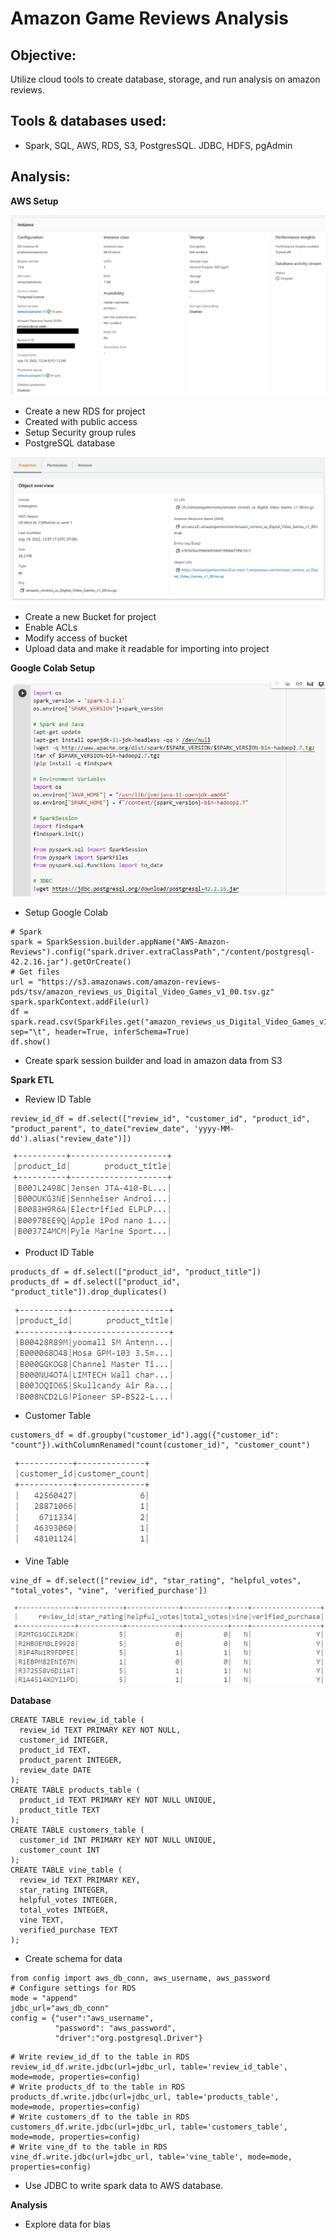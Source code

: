 # Amazon Game Reviews Analysis

## Objective: 
Utilize cloud tools to create database, storage, and run analysis on amazon reviews.

## Tools & databases used:
- Spark, SQL, AWS, RDS, S3, PostgresSQL. JDBC, HDFS, pgAdmin

## Analysis:

**AWS Setup**

![aws_database](/Resources/Images/aws_database.jpg)
- Create a new RDS for project
- Created with public access
- Setup Security group rules
- PostgreSQL database

![s3_data_upload](/Resources/Images/s3_data_upload.jpg)
- Create a new Bucket for project
- Enable ACLs
- Modify access of bucket
- Upload data and make it readable for importing into project

**Google Colab Setup**

![gcolab_setup](/Resources/Images/gcolab_setup.jpg)
- Setup Google Colab
```
# Spark
spark = SparkSession.builder.appName("AWS-Amazon-Reviews").config("spark.driver.extraClassPath","/content/postgresql-42.2.16.jar").getOrCreate()
# Get files
url = "https://s3.amazonaws.com/amazon-reviews-pds/tsv/amazon_reviews_us_Digital_Video_Games_v1_00.tsv.gz"
spark.sparkContext.addFile(url)
df = spark.read.csv(SparkFiles.get("amazon_reviews_us_Digital_Video_Games_v1_00.tsv.gz"), sep="\t", header=True, inferSchema=True)
df.show()
```
- Create spark session builder and load in amazon data from S3

**Spark ETL**

- Review ID Table
```
review_id_df = df.select(["review_id", "customer_id", "product_id", "product_parent", to_date("review_date", 'yyyy-MM-dd').alias("review_date")])
```
![review_table](/Resources/Images/review_id_table.jpg)

- Product ID Table
```
products_df = df.select(["product_id", "product_title"])
products_df = df.select(["product_id", "product_title"]).drop_duplicates()
```
![product_id_table](/Resources/Images/product_id_table.jpg)

- Customer Table
```
customers_df = df.groupby("customer_id").agg({"customer_id": "count"}).withColumnRenamed("count(customer_id)", "customer_count")
```
![customer_table](/Resources/Images/customer_table.jpg)

- Vine Table
```
vine_df = df.select(["review_id", "star_rating", "helpful_votes", "total_votes", "vine", 'verified_purchase'])
```
![vine_table](/Resources/Images/vine_table.jpg)

**Database**

```
CREATE TABLE review_id_table (
  review_id TEXT PRIMARY KEY NOT NULL,
  customer_id INTEGER,
  product_id TEXT,
  product_parent INTEGER,
  review_date DATE
);
CREATE TABLE products_table (
  product_id TEXT PRIMARY KEY NOT NULL UNIQUE,
  product_title TEXT
);
CREATE TABLE customers_table (
  customer_id INT PRIMARY KEY NOT NULL UNIQUE,
  customer_count INT
);
CREATE TABLE vine_table (
  review_id TEXT PRIMARY KEY,
  star_rating INTEGER,
  helpful_votes INTEGER,
  total_votes INTEGER,
  vine TEXT,
  verified_purchase TEXT
);
```
- Create schema for data

```
from config import aws_db_conn, aws_username, aws_password
# Configure settings for RDS
mode = "append"
jdbc_url="aws_db_conn"
config = {"user":"aws_username", 
          "password": "aws_password", 
          "driver":"org.postgresql.Driver"}
```
```
# Write review_id_df to the table in RDS
review_id_df.write.jdbc(url=jdbc_url, table='review_id_table', mode=mode, properties=config)
# Write products_df to the table in RDS
products_df.write.jdbc(url=jdbc_url, table='products_table', mode=mode, properties=config)
# Write customers_df to the table in RDS
customers_df.write.jdbc(url=jdbc_url, table='customers_table', mode=mode, properties=config)
# Write vine_df to the table in RDS
vine_df.write.jdbc(url=jdbc_url, table='vine_table', mode=mode, properties=config)
```
- Use JDBC to write spark data to AWS database.

**Analysis**
- Explore data for bias